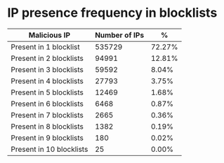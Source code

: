 # IP presence frequency in blocklists
| Malicious IP | Number of IPs | % |
|----|----|----|
| Present in 1 blocklist | 535729 | 72.27% |
| Present in 2 blocklists | 94991 | 12.81% |
| Present in 3 blocklists | 59592 | 8.04% |
| Present in 4 blocklists | 27793 | 3.75% |
| Present in 5 blocklists | 12469 | 1.68% |
| Present in 6 blocklists | 6468 | 0.87% |
| Present in 7 blocklists | 2665 | 0.36% |
| Present in 8 blocklists | 1382 | 0.19% |
| Present in 9 blocklists | 180 | 0.02% |
| Present in 10 blocklists | 25 | 0.00% |
